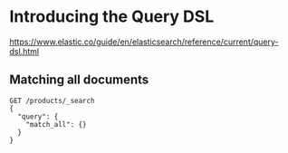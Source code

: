 # Introducing the Query DSL
https://www.elastic.co/guide/en/elasticsearch/reference/current/query-dsl.html

## Matching all documents

```
GET /products/_search
{
  "query": {
    "match_all": {}
  }
}
```